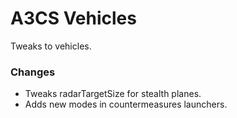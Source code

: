 # A3CS Vehicles
Tweaks to vehicles.

### Changes
- Tweaks radarTargetSize for stealth planes.
- Adds new modes in countermeasures launchers.
